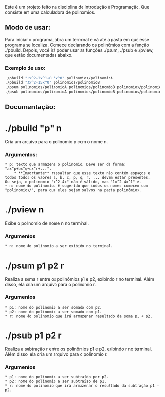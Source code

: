 Este é um projeto feito na disciplina de Introdução à Programação. Que consiste em uma calculadora de polinomios. 

## Modo de usar:

Para iniciar o programa, abra um terminal e vá até a pasta em que esse programa se localiza.
Comece declarando os polinômios com a função ./pbuild.
Depois, você irá poder usar as funções ./psum, ./psub e ./pview, que estão documentadas abaixo.

### Exemplo de uso:

```bash
./pbuild "1x^2-2x^1+0.5x^0" polinomios/polinomioA
./pbuild "3x^2-15x^0" polinomios/polinomioB
./psum polinomios/polinomioA polinomios/polinomioB polinomios/polinomioC
./psub polinomios/polinomioA polinomios/polinomioB polinomios/polinomioD
```

## Documentação:

# ./pbuild "p" n
Cria um arquivo para o polinomio p com o nome n.

### Argumentos:
    * p: texto que armazena o polinomio. Deve ser da forma: "ax^p+bx^q+cx^r+...".
        * **Importante** ressaltar que esse texto não contém espaços e todos todos os vaores a, b, c, p, q, r, ... devem estar presentes.
    Ou seja, o polinomio "x^2-4x" não é válido, mas "1x^2-4x^1" é.
    * n: nome do polinomio. É sugerido que todos os nomes comecem com "polinomios/", para que eles sejam salvos na pasta polinômios.

# ./pview n
Exibe o polinomio de nome n no terminal.

### Argumentos
    * n: nome do polinomio a ser exibido no terminal.

# ./psum p1 p2 r
Realiza a soma r entre os polinômios p1 e p2, exibindo r no terminal. Além disso, ela cria um arquivo para o polinomio r.

### Argumentos
    * p1: nome do polinomio a ser somado com p2.
    * p2: nome do polinomio a ser somado com p1.
    * r: nome do polinomio que irá armazenar resultado da soma p1 + p2.

# ./psub p1 p2 r
Realiza a subtração r entre os polinômios p1 e p2, exibindo r no terminal. Além disso, ela cria um arquivo para o polinomio r.

### Argumentos
    * p1: nome do polinomio a ser subtraído por p2.
    * p2: nome do polinomio a ser subtraíso de p1.
    * r: nome do polinomio que irá armazenar o resultado da subtração p1 - p2.